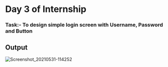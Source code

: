 # Day 3 of Internship

<h3>Task:- To design simple login screen with Username, Password and Button</h3>

<h2> Output </h2>

![Screenshot_20210531-114252](https://user-images.githubusercontent.com/72292968/120148703-4c433f80-c206-11eb-832e-3e306324e7f9.png)

